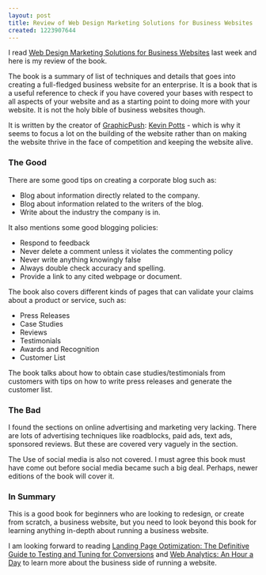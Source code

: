 ```yaml
--- 
layout: post
title: Review of Web Design Marketing Solutions for Business Websites
created: 1223907644
---
```

<p>I read <a href="http://www.bookjetty.com/books/1590598393/web-design-marketing-solutions-business-websites">Web Design Marketing Solutions for Business Websites</a> last week and here is my review of the book.</p><p>The book is a summary of list of techniques and details that goes into creating a full-fledged business website for an enterprise. It is a book that is a useful reference to check if you have covered your bases with respect to all aspects of your website and as a starting point to doing more with your website. It is not the holy bible of business websites though. </p>
<p>It is written by the creator of <a href="http://graphicpush.com/">GraphicPush</a>: <a href="http://kevinpottsdesign.com/about/">Kevin Potts</a> - which is why it seems to focus a lot on the building of the website rather than on making the website thrive in the face of competition and keeping the website alive.</p><h3>The Good</h3><p>There are some good tips on creating a corporate blog such as:</p>
<ul>
<li>Blog about information directly related to the company.</li>
<li>Blog about information related to the writers of the blog.</li>
<li>Write about the industry the company is in.</li>
</ul><p>It also mentions some good blogging policies:</p><ul>
<li>Respond to feedback</li>
<li>Never delete a comment unless it violates the commenting policy</li>
<li>Never write anything knowingly false</li>
<li>Always double check accuracy and spelling.</li>
<li>Provide a link to any cited webpage or document.</li>
</ul><p>The book also covers different kinds of pages that can validate your claims about a product or service, such as:</p><ul>
<li>Press Releases</li>
<li>Case Studies</li>
<li>Reviews</li>
<li>Testimonials</li>
<li>Awards and Recognition</li>
<li>Customer List</li>
</ul><p>The book talks about how to obtain case studies/testimonials from customers with tips on how to write press releases and generate the customer list.</p><h3>The Bad</h3><p>I found the sections on online advertising and marketing very lacking. There are lots of advertising techniques like roadblocks, paid ads, text ads, sponsored reviews. But these are covered very vaguely in the section. </p><p>The Use of social media is also not covered. I must agree this book must have come out before social media became such a big deal. Perhaps, newer editions of the book will cover it.</p><h3>In Summary</h3><p>This is a good book for beginners who are looking to redesign, or create from scratch, a business website, but you need to look beyond this book for learning anything in-depth about running a business website.</p><p>I am looking forward to reading <a href="http://www.bookjetty.com/books/0470174625/landing-page-optimization-definitive-guide-testing">Landing Page Optimization: The Definitive Guide to Testing and Tuning for Conversions</a> and <a href="http://www.bookjetty.com/books/0470130652/web-analytics-hour-day">Web Analytics: An Hour a Day</a> to learn more about the business side of running a website.</p>
